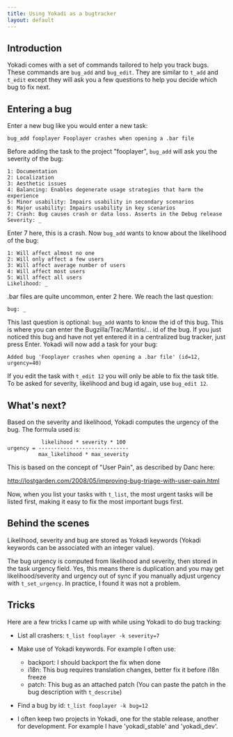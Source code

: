 ```yaml
---
title: Using Yokadi as a bugtracker
layout: default
---
```


## Introduction

Yokadi comes with a set of commands tailored to help you track bugs. These
commands are `bug_add` and `bug_edit`. They are similar to `t_add` and `t_edit`
except they will ask you a few questions to help you decide which bug to fix
next.

## Entering a bug

Enter a new bug like you would enter a new task:

    bug_add fooplayer Fooplayer crashes when opening a .bar file

Before adding the task to the project "fooplayer", `bug_add` will ask you the
severity of the bug:

    1: Documentation
    2: Localization
    3: Aesthetic issues
    4: Balancing: Enables degenerate usage strategies that harm the experience
    5: Minor usability: Impairs usability in secondary scenarios
    6: Major usability: Impairs usability in key scenarios
    7: Crash: Bug causes crash or data loss. Asserts in the Debug release
    Severity: _

Enter 7 here, this is a crash. Now `bug_add` wants to know about the likelihood
of the bug:

    1: Will affect almost no one
    2: Will only affect a few users
    3: Will affect average number of users
    4: Will affect most users
    5: Will affect all users
    Likelihood: _

.bar files are quite uncommon, enter 2 here. We reach the last question:

    bug: _

This last question is optional: `bug_add` wants to know the id of this bug.
This is where you can enter the Bugzilla/Trac/Mantis/... id of the bug. If you
just noticed this bug and have not yet entered it in a centralized bug tracker,
just press Enter. Yokadi will now add a task for your bug:

    Added bug 'Fooplayer crashes when opening a .bar file' (id=12, urgency=40)

If you edit the task with `t_edit 12` you will only be able to fix the task
title. To be asked for severity, likelihood and bug id again, use
`bug_edit 12`.

## What's next?

Based on the severity and likelihood, Yokadi computes the urgency of the bug.
The formula used is:

               likelihood * severity * 100
    urgency = -----------------------------
              max_likelihood * max_severity

This is based on the concept of "User Pain", as described by Danc here:

<http://lostgarden.com/2008/05/improving-bug-triage-with-user-pain.html>

Now, when you list your tasks with `t_list`, the most urgent tasks will be
listed first, making it easy to fix the most important bugs first.

## Behind the scenes

Likelihood, severity and bug are stored as Yokadi keywords (Yokadi keywords can
be associated with an integer value).

The bug urgency is computed from likelihood and severity, then stored in the
task urgency field. Yes, this means there is duplication and you may get
likelihood/severity and urgency out of sync if you manually adjust urgency with
`t_set_urgency`. In practice, I found it was not a problem.

## Tricks

Here are a few tricks I came up with while using Yokadi to do bug tracking:

- List all crashers: `t_list fooplayer -k severity=7`

- Make use of Yokadi keywords. For example I often use:
    - backport: I should backport the fix when done
    - i18n: This bug requires translation changes, better fix it before i18n freeze
    - patch: This bug as an attached patch (You can paste the patch in the bug
      description with `t_describe`)

- Find a bug by id: `t_list fooplayer -k bug=12`

- I often keep two projects in Yokadi, one for the stable release, another for
  development. For example I have 'yokadi_stable' and 'yokadi_dev'.

<!-- vim: set ts=4 sw=4 et: -->
